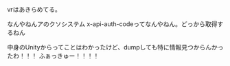 vrはあきらめてる。

なんやねんアのクソシステム
x-api-auth-codeってなんやねん。どっから取得するねん

中身のUnityからってことはわかったけど、dumpしても特に情報見つからんかったわ！！！
ふぁっきゅー！！！！